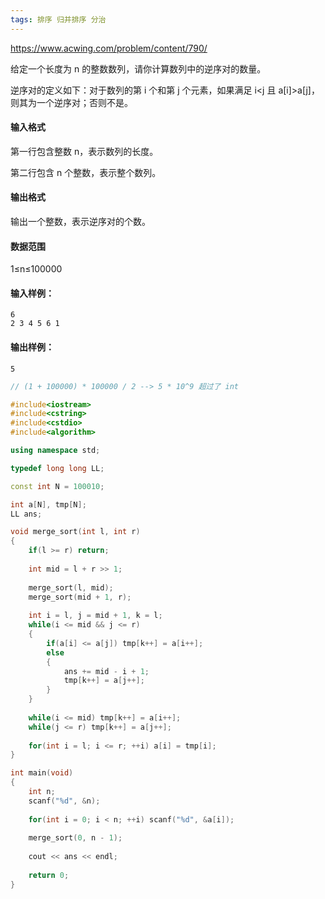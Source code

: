 ```yaml
---
tags: 排序 归并排序 分治
---
```




https://www.acwing.com/problem/content/790/



给定一个长度为 n 的整数数列，请你计算数列中的逆序对的数量。

逆序对的定义如下：对于数列的第 i 个和第 j 个元素，如果满足 i<j 且 a[i]>a[j]，则其为一个逆序对；否则不是。

#### 输入格式

第一行包含整数 n，表示数列的长度。

第二行包含 n 个整数，表示整个数列。

#### 输出格式

输出一个整数，表示逆序对的个数。

#### 数据范围

1≤n≤100000

#### 输入样例：

```
6
2 3 4 5 6 1
```

#### 输出样例：

```
5
```



```cpp
// (1 + 100000) * 100000 / 2 --> 5 * 10^9 超过了 int

#include<iostream>
#include<cstring>
#include<cstdio>
#include<algorithm>

using namespace std;

typedef long long LL;

const int N = 100010;

int a[N], tmp[N];
LL ans;

void merge_sort(int l, int r)
{
    if(l >= r) return;
    
    int mid = l + r >> 1;
    
    merge_sort(l, mid);
    merge_sort(mid + 1, r);
    
    int i = l, j = mid + 1, k = l;
    while(i <= mid && j <= r)
    {
        if(a[i] <= a[j]) tmp[k++] = a[i++];
        else
        {
            ans += mid - i + 1;
            tmp[k++] = a[j++];
        }
    }
    
    while(i <= mid) tmp[k++] = a[i++];
    while(j <= r) tmp[k++] = a[j++];
    
    for(int i = l; i <= r; ++i) a[i] = tmp[i];
}

int main(void)
{
    int n;
    scanf("%d", &n);
    
    for(int i = 0; i < n; ++i) scanf("%d", &a[i]);
    
    merge_sort(0, n - 1);
    
    cout << ans << endl;
    
    return 0;
}
```


